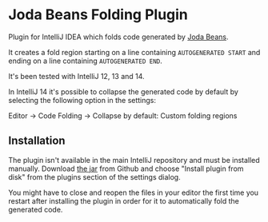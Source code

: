 Joda Beans Folding Plugin
=========================

Plugin for IntelliJ IDEA which folds code generated by [Joda Beans](http://www.joda.org/joda-beans/).

It creates a fold region starting on a line containing `AUTOGENERATED START` and ending on a line containing
`AUTOGENERATED END`.

It's been tested with IntelliJ 12, 13 and 14.

In IntelliJ 14 it's possible to collapse the generated code by default by selecting the following option
in the settings:

Editor -> Code Folding -> Collapse by default: Custom folding regions

Installation
------------
The plugin isn't available in the main IntelliJ repository and must be installed manually. Download
[the jar](https://github.com/cjkent/jodabeansfolding/blob/master/jodabeansfolding.jar?raw=true) from Github and
choose "Install plugin from disk" from the plugins section of the settings dialog.

You might have to close and reopen the files in your editor the first time you restart after installing the plugin
in order for it to automatically fold the generated code.
